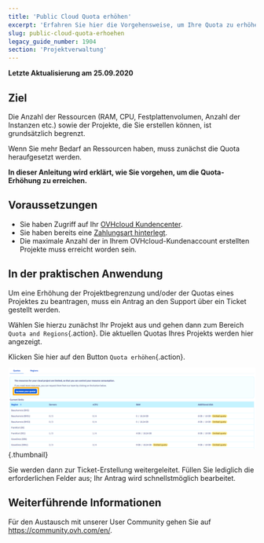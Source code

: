 ```yaml
---
title: 'Public Cloud Quota erhöhen'
excerpt: 'Erfahren Sie hier die Vorgehensweise, um Ihre Quota zu erhöhen'
slug: public-cloud-quota-erhoehen
legacy_guide_number: 1904
section: 'Projektverwaltung'
---
```


**Letzte Aktualisierung am 25.09.2020**

## Ziel

Die Anzahl der Ressourcen (RAM, CPU, Festplattenvolumen, Anzahl der Instanzen etc.) sowie der Projekte, die Sie erstellen können, ist grundsätzlich begrenzt. 

Wenn Sie mehr Bedarf an Ressourcen haben, muss zunächst die Quota heraufgesetzt werden. 

**In dieser Anleitung wird erklärt, wie Sie vorgehen, um die Quota-Erhöhung zu erreichen.**


## Voraussetzungen

- Sie haben Zugriff auf Ihr [OVHcloud Kundencenter](https://www.ovh.com/auth/?action=gotomanager&from=https://www.ovh.de/&ovhSubsidiary=de).
- Sie haben bereits eine [Zahlungsart hinterlegt](../../billing/zahlungsarten-verwalten/).
- Die maximale Anzahl der in Ihrem OVHcloud-Kundenaccount erstellten Projekte muss erreicht worden sein.

## In der praktischen Anwendung

Um eine Erhöhung der Projektbegrenzung und/oder der Quotas eines Projektes zu beantragen, muss ein Antrag an den Support über ein Ticket gestellt werden.

Wählen Sie hierzu zunächst Ihr Projekt aus und gehen dann zum Bereich `Quota and Regions`{.action}. Die aktuellen Quotas Ihres Projekts werden hier angezeigt.

Klicken Sie hier auf den Button `Quota erhöhen`{.action}.

![raise-pci-quota](images/raisepciquota2021b.png){.thumbnail}

Sie werden dann zur Ticket-Erstellung weitergeleitet. Füllen Sie lediglich die erforderlichen Felder aus; Ihr Antrag wird schnellstmöglich bearbeitet.

## Weiterführende Informationen

Für den Austausch mit unserer User Community gehen Sie auf <https://community.ovh.com/en/>.
